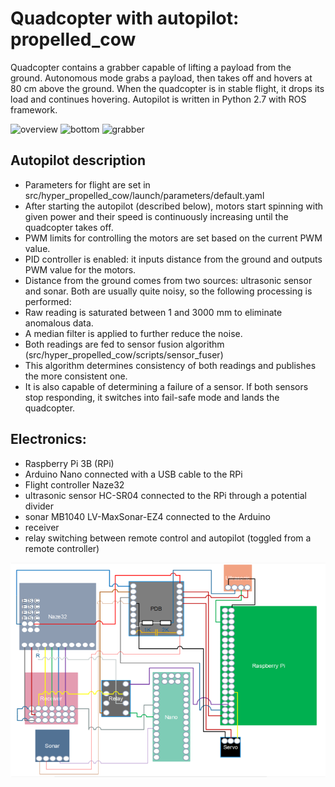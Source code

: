 # Quadcopter with autopilot: propelled_cow

Quadcopter contains a grabber capable of lifting a payload from the ground. Autonomous mode grabs a payload, then takes off and hovers at 80 cm above the ground. When the quadcopter is in stable flight, it drops its load and continues hovering. Autopilot is written in Python 2.7 with ROS framework.

![overview](img/overview.png?raw=true "wiring diagram")
![bottom](img/bottom.jpeg?raw=true "wiring diagram")
![grabber](img/grabber.jpeg?raw=true "wiring diagram")

## Autopilot description
 - Parameters for flight are set in src/hyper_propelled_cow/launch/parameters/default.yaml
 - After starting the autopilot (described below), motors start spinning with given power and their speed is continuously increasing until the quadcopter takes off.
 - PWM limits for controlling the motors are set based on the current PWM value.
 - PID controller is enabled: it inputs distance from the ground and outputs PWM value for the motors.
 - Distance from the ground comes from two sources: ultrasonic sensor and sonar. Both are usually quite noisy, so the following processing is performed:
 - Raw reading is saturated between 1 and 3000 mm to eliminate anomalous data.
 - A median filter is applied to further reduce the noise.
 - Both readings are fed to sensor fusion algorithm (src/hyper_propelled_cow/scripts/sensor_fuser)
 - This algorithm determines consistency of both readings and publishes the more consistent one.
 - It is also capable of determining a failure of a sensor. If both sensors stop responding, it switches into fail-safe mode and lands the quadcopter.

## Electronics:
 - Raspberry Pi 3B (RPi)
 - Arduino Nano connected with a USB cable to the RPi
 - Flight controller Naze32
 - ultrasonic sensor HC-SR04 connected to the RPi through a potential divider
 - sonar MB1040 LV-MaxSonar-EZ4 connected to the Arduino
 - receiver
 - relay switching between remote control and autopilot (toggled from a remote controller)

![wiring diagram](img/wiring_diagram.png?raw=true "wiring diagram")

